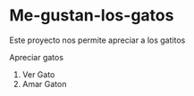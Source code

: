 # Me-gustan-los-gatos
Este proyecto nos permite apreciar a los gatitos

Apreciar gatos
1. Ver Gato
2. Amar Gaton
